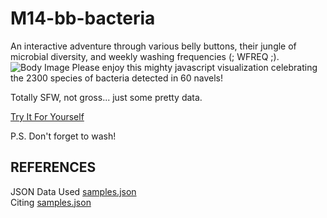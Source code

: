 # M14-bb-bacteria

An interactive adventure through various belly buttons, their jungle of microbial diversity, and weekly washing frequencies (; WFREQ ;). <br>
![Body Image](navel.png "Tasty Pie")
Please enjoy this mighty javascript visualization celebrating the 2300 species of bacteria detected in 60 navels!<br>

Totally SFW, not gross... just some pretty data.<br>

<a href='https://famndox.github.io/M14-bb-bacteria/index.html'>Try It For Yourself</a><br>

P.S. Don't forget to wash!

REFERENCES
-

JSON Data Used <a href='https://static.bc-edx.com/data/dl-1-2/m14/lms/starter/samples.json'>samples.json</a><br>
Citing <a href='https://robdunnlab.com/projects/belly-button-biodiversity/results-and-data/'>samples.json</a><br>
